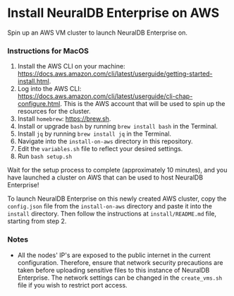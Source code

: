# Install NeuralDB Enterprise on AWS

Spin up an AWS VM cluster to launch NeuralDB Enterprise on.

### Instructions for MacOS
1. Install the AWS CLI on your machine: https://docs.aws.amazon.com/cli/latest/userguide/getting-started-install.html.
2. Log into the AWS CLI: https://docs.aws.amazon.com/cli/latest/userguide/cli-chap-configure.html. This is the AWS account that will be used to spin up the resources for the cluster.
3. Install `homebrew`: https://brew.sh.
4. Install or upgrade `bash` by running `brew install bash` in the Terminal.
5. Install `jq` by running `brew install jq` in the Terminal.
6. Navigate into the `install-on-aws` directory in this repository.
7. Edit the `variables.sh` file to reflect your desired settings.
8. Run `bash setup.sh`

Wait for the setup process to complete (approximately 10 minutes), and you have launched a cluster on AWS that can be used to host NeuralDB Enterprise!

To launch NeuralDB Enterprise on this newly created AWS cluster, copy the `config.json` file from the `install-on-aws` directory and paste it into the `install` directory. Then follow the instructions at `install/README.md` file, starting from step 2.

### Notes
- All the nodes' IP's are exposed to the public internet in the current configuration. Therefore, ensure that network security precautions are taken before uploading sensitive files to this instance of NeuralDB Enterprise. The network settings can be changed in the `create_vms.sh` file if you wish to restrict port access.